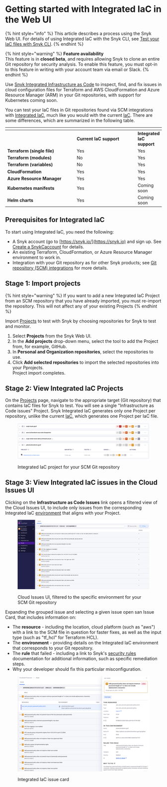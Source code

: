 # Getting started with Integrated IaC in the Web UI

{% hint style="info" %}
This article describes a process using the Snyk Web UI. For details of using Integrated IaC with the Snyk CLI, see [Test your IaC files with Snyk CLI](test-your-iac-files-with-snyk-cli-integrated-iac.md).
{% endhint %}

{% hint style="warning" %}
**Feature availability**\
This feature is in **closed beta**, and requires allowing Snyk to clone an entire Git repository for security analysis. To enable this feature, you must opt-in to this feature in writing with your account team via email or Slack.
{% endhint %}

Use [Snyk Integrated Infrastructure as Code](./) to inspect, find, and fix issues in cloud configuration files for Terraform and AWS CloudFormation and Azure Resource Manager (ARM) in your Git repositories, with support for Kubernetes coming soon.

You can test your IaC files in Git repositories found via SCM integrations with [Integrated IaC](./), much like you would with the current [IaC](../../snyk-infrastructure-as-code/). There are some differences, which are summarized in the following table.

<table data-header-hidden><thead><tr><th width="271"></th><th width="261.3333333333333"></th><th></th></tr></thead><tbody><tr><td></td><td><strong>Current IaC support</strong></td><td><strong>Integrated IaC support</strong></td></tr><tr><td><strong>Terraform (single file)</strong></td><td>Yes</td><td>Yes</td></tr><tr><td><strong>Terraform (modules)</strong></td><td>No</td><td>Yes</td></tr><tr><td><strong>Terraform (variables)</strong></td><td>No</td><td>Yes</td></tr><tr><td><strong>CloudFormation</strong></td><td>Yes</td><td>Yes</td></tr><tr><td><strong>Azure Resource Manager</strong></td><td>Yes</td><td>Yes</td></tr><tr><td><strong>Kubernetes manifests</strong></td><td>Yes</td><td>Coming soon</td></tr><tr><td><strong>Helm charts</strong></td><td>Yes</td><td>Coming soon</td></tr></tbody></table>

## Prerequisites for Integrated IaC

To start using Integrated IaC, you need the following:

* A Snyk account (go to [https://snyk.io/](https://snyk.io) and sign up. See [Create a SnykCaccount](../../../getting-started/quickstart/create-a-snyk-account/) for details.
* An existing Terraform, CloudFormation, or Azure Resource Manager environment to work in.
* Integration with your Git repository as for other Snyk products; see [Git repository (SCM) integrations](../../../integrations/git-repository-scm-integrations/) for more details.

## Stage 1: Import projects

{% hint style="warning" %}
If you want to add a new Integrated IaC Project from an SCM repository that you have already imported, you must re-import the repository. This will not affect any of your existing Projects
{% endhint %}

Import [Projects](../../../manage-issues/introduction-to-snyk-projects/) to test with Snyk by choosing repositories for Snyk to test and monitor.

1. Select **Projects** from the Snyk Web UI.
2. In the **Add projects** drop-down menu, select the tool to add the Project from, for example, GitHub.
3. In **Personal and Organization repositories**, select the repositories to use.
4. Click **Add selected repositories** to import the selected repositories into your Pprojects.\
   Project import completes.

## Stage 2: View Integrated IaC Projects

On the [Projects](../../../manage-issues/introduction-to-snyk-projects/) page, navigate to the appropriate target (Git repository) that contains IaC files for Snyk to test. You will see a single "Infrastructure as Code issues" Project. Snyk Integrated IaC generates only one Project per repository, unlike the current [IaC](../../snyk-infrastructure-as-code/), which generates one Project per IaC file.

<figure><img src="../../../.gitbook/assets/Screenshot 2023-05-07 at 3.57.30 PM.png" alt="Integrated IaC project for your SCM Git repository"><figcaption><p>Integrated IaC project for your SCM Git repository</p></figcaption></figure>

## Stage 3: View Integrated IaC issues in the Cloud Issues UI

Clicking on the **Infrastructure as Code Issues** link opens a filtered view of the Cloud Issues UI, to include only issues from the corresponding Integrated IaC [environment](../snyk-cloud-concepts.md#environments) that aligns with your Project.

<figure><img src="../../../.gitbook/assets/Screenshot 2023-05-07 at 4.04.13 PM.png" alt="Cloud Issues UI, filtered to the specific environment for your SCM Git repository"><figcaption><p>Cloud Issues UI, filtered to the specific environment for your SCM Git repository</p></figcaption></figure>

Expanding the grouped issue and selecting a given issue open san Issue Card, that includes information on:

* The **resource** - including the location, cloud platform (such as "aws") with a link to the SCM file in question for faster fixes, as well as the input type (such as "tf\_hcl" for Terraform HCL).
* The **environment** - providing details on the Integrated IaC environment that corresponds to your Git repository.
* The **rule** that failed - including a link to Snyk's [security rules](https://snyk.io/security-rules/cloud/) documentation for additional information, such as specific remediation steps.
* Why your developer should fix this particular misconfiguration.

<figure><img src="../../../.gitbook/assets/Screenshot 2023-05-07 at 4.09.40 PM.png" alt="Integrated IaC issue card"><figcaption><p>Integrated IaC issue card</p></figcaption></figure>
